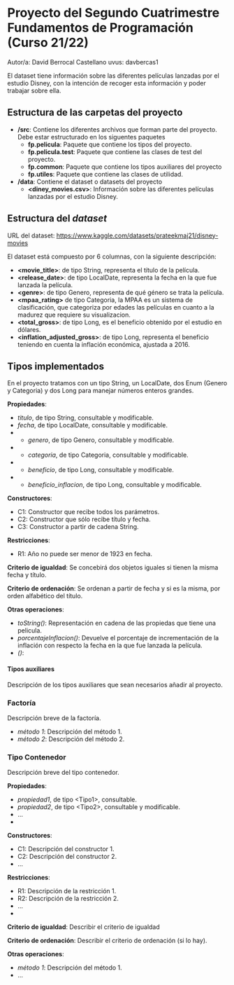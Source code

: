 # Proyecto del Segundo Cuatrimestre Fundamentos de Programación (Curso  21/22)
Autor/a: David Berrocal Castellano   uvus: davbercas1

El dataset tiene información sobre las diferentes películas lanzadas por el estudio Disney, con la intención de recoger esta información y poder trabajar sobre ella.


## Estructura de las carpetas del proyecto

* **/src**: Contiene los diferentes archivos que forman parte del proyecto. Debe estar estructurado en los siguentes paquetes
  * **fp.pelicula**: Paquete que contiene los tipos del proyecto.
  * **fp.pelicula.test**: Paquete que contiene las clases de test del proyecto.
  * **fp.common**: Paquete que contiene los tipos auxiliares del proyecto
  * **fp.utiles**:  Paquete que contiene las clases de utilidad. 
* **/data**: Contiene el dataset o datasets del proyecto
    * **\<diney_movies.csv\>**: Información sobre las diferentes películas lanzadas por el estudio Disney.
    
## Estructura del *dataset*

URL del dataset: https://www.kaggle.com/datasets/prateekmaj21/disney-movies

El dataset está compuesto por 6 columnas, con la siguiente descripción:

* **\<movie_title>**: de tipo String, representa el título de la película.
* **\<release_date>**: de tipo LocalDate, representa la fecha en la que fue lanzada la película.
* **\<genre>**: de tipo Genero, representa de qué género se trata la película.
* **\<mpaa_rating>** de tipo Categoria, la MPAA es un sistema de clasificación, que categoriza por edades las películas en cuanto a la madurez que requiere su visualizacion.
* **\<total_gross>**: de tipo Long, es el beneficio obtenido por el estudio en dólares.
* **\<inflation_adjusted_gross>**: de tipo Long, representa el beneficio teniendo en cuenta la inflación económica, ajustada a 2016.

## Tipos implementados

En el proyecto tratamos con un tipo String, un LocalDate, dos Enum (Genero y Categoria) y dos Long para manejar números enteros grandes.

**Propiedades**:

- _titulo_, de tipo String, consultable y modificable. 
- _fecha_, de tipo LocalDate, consultable y modificable. 
- - _genero_, de tipo Genero, consultable y modificable. 
- - _categoria_, de tipo Categoria, consultable y modificable. 
- - _beneficio_, de tipo Long, consultable y modificable. 
- - _beneficio_inflacion_, de tipo Long, consultable y modificable. 

**Constructores**: 

- C1: Constructor que recibe todos los parámetros.
- C2: Constructor que sólo recibe título y fecha.
- C3: Constructor a partir de cadena String.

**Restricciones**:
 
- R1: Año no puede ser menor de 1923 en fecha.
 
**Criterio de igualdad**: Se concebirá dos objetos iguales si tienen la misma fecha y título.

**Criterio de ordenación**: Se ordenan a partir de fecha y si es la misma, por orden alfabético del título.

**Otras operaciones**:
 
-	_toString()_: Representación en cadena de las propiedas que tiene una pelicula.
- _porcentajeInflacion()_: Devuelve el porcentaje de incrementación de la inflación con respecto la fecha en la que fue lanzada la película. 
- _()_: 

#### Tipos auxiliares
Descripción de los tipos auxiliares que sean necesarios añadir al proyecto.

### Factoría
Descripción breve de la factoría.

- _método 1_: Descripción del método 1.
-	_método 2_: Descripción del método 2.

### Tipo Contenedor

Descripción breve del tipo contenedor.

**Propiedades**:

- _propiedad1_, de tipo \<Tipo1\>, consultable. 
- _propiedad2_, de tipo \<Tipo2\>, consultable y modificable. 
- ...
- 
**Constructores**: 

- C1: Descripción del constructor 1.
- C2: Descripción del constructor 2.
- ...

**Restricciones**:
 
- R1: Descripción de la restricción 1.
- R2: Descripción de la restricción 2.
- ...
- 
**Criterio de igualdad**: Describir el criterio de igualdad

**Criterio de ordenación**: Describir el criterio de ordenación (si lo hay).

**Otras operaciones**:
 
-	_método 1_: Descripción del método 1.
- ...
